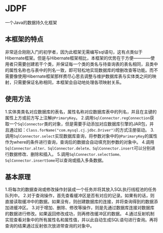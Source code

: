 # JDPF
一个Java的数据持久化框架  
## 本框架的特点
非常适合刚刚入门的初学者，因为此框架无需编写sql语句，这有点类似于Hibernate框架。但是与Hibernate框架相比，本框架的优势在于方便————使用者只需要创建若干个类，并保证每一个类的类名与待查询表的表名相同，且类中的属性名称也与表中的列名一致，即可轻松地实现数据库的增删改查等功能。而不需要像使用Hibernate框架那样费尽心思去调整与维护数据库表与实体类之间的映射，只需要保证名称相同，本框架会自动地处理各项映射关系。
## 使用方法
1.实体类类名对应数据库的表名，属性名称对应数据库表中的列名，并且在主键的属性上方或前方写上注解```@PrimaryKey```。
2.调用```SqlConnector.regConnection```获取一个```SqlConnector```类的对象，但是需要手动添加对应数据库引擎的JAR包，并且通过如：```Class.forName("com.mysql.cj.jdbc.Driver")```的方式注册驱动。
3.调用```SqlConnector.select```实现数据库查询，将参数对象中的```@ParimaryKey```的属性作为where的条件进行查询，查询后的数据会自动填充到参数的对象中。
4.调用```SqlConnector.alter、SqlConnector.delete、SqlConnector.insert```可以分别进行数据修改、删除和插入。
5.调用```SqlConnector.selectSome、SqlConnector.insertSome```可以查询或插入多条数据。
## 基本原理
1.将每次的数据查询或修改操作封装成一个任务并将其放入SQL执行线程池的任务队列中。
2.对于查询操作，首先查看缓冲区是否有对应的记录。如果有的话，则直接读取缓冲中的数据。如果没有，则创建数据库的连接，并将查询得到的数据添加进缓冲区。
3.对于增加、删除、修改等操作，则是先通过数据库连接对数据库的数据进行修改。如果返回修改成功，则再修改缓冲区的数据。
4.通过反射机制实现查看对象中的所有属性名和属性值，并以此自动生成SQL语句进行查询。再将查询的结果通过反射依次放进带查询的对象中。